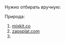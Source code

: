 Нужно отбирать вручную:

Природа:

1. [mixkit.co](https://mixkit.co/free-sound-effects/nature/)
2. [zapsplat.com](https://www.zapsplat.com/sound-effect-category/nature/)
3. 